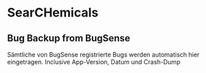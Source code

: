 SearCHemicals
=============

Bug Backup from BugSense
------------------------
Sämtliche von BugSense registrierte Bugs werden automatisch hier eingetragen.
Inclusive App-Version, Datum und Crash-Dump
